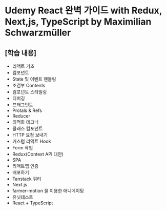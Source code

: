 # Udemy React 완벽 가이드 with Redux, Next,js, TypeScript by Maximilian Schwarzmüller 

## [학습 내용]

- 리액트 기초
- 컴포넌트
- State 및 이벤트 핸들링
- 조건부 Contents
- 컴포넌트 스타일링
- 디버깅
- 프래그먼트
- Protals & Refs
- Reducer
- 최적화 테크닉
- 클래스 컴포넌트
- HTTP 요청 보내기
- 커스텀 리액트 Hook
- Form 작업
- Redux(Context API 대안)
- SPA
- 리액트앱 인증
- 배포하기
- Tanstack 쿼리
- Next.js
- farmer-motion 을 이용한 애니메이팅
- 유닛테스트
- React + TypeScript


